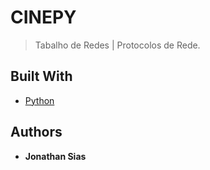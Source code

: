 # CINEPY
> Tabalho de Redes | Protocolos de Rede.

## Built With

* [Python]()

## Authors

* **Jonathan Sias** 
